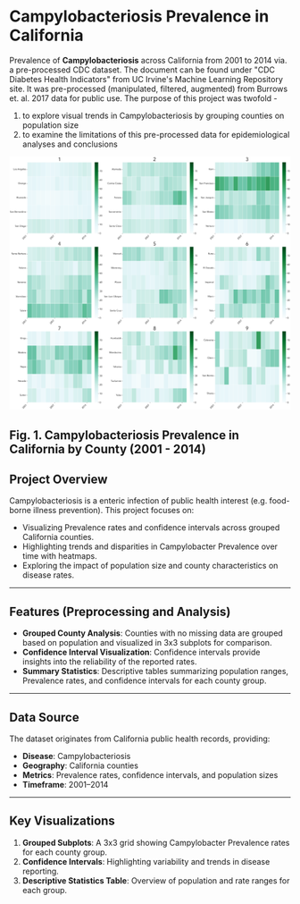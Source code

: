 # Campylobacteriosis Prevalence in California

Prevalence of **Campylobacteriosis** across California from 2001 to 2014 via. a pre-processed CDC dataset. The document can be found under "CDC Diabetes Health Indicators" from UC Irvine's Machine Learning Repository site. It was pre-processed (manipulated, filtered, augmented) from Burrows et. al. 2017 data for public use. The purpose of this project was twofold - 

1) to explore visual trends in Campylobacteriosis by grouping counties on population size 
2) to examine the limitations of this pre-processed data for epidemiological analyses and conclusions 

![Campylobacteriosis Prevalence and Confidence Intervals](Campy_Rates_Sub.png)

Fig. 1. Campylobacteriosis Prevalence in California by County (2001 - 2014)
---

## Project Overview

Campylobacteriosis is a enteric infection of public health interest (e.g. food-borne illness prevention). This project focuses on:

- Visualizing Prevalence rates and confidence intervals across grouped California counties.
- Highlighting trends and disparities in Campylobacter Prevalence over time with heatmaps.
- Exploring the impact of population size and county characteristics on disease rates.

---

## Features (Preprocessing and Analysis)

- **Grouped County Analysis**: Counties with no missing data are grouped based on population and visualized in 3x3 subplots for comparison.
- **Confidence Interval Visualization**: Confidence intervals provide insights into the reliability of the reported rates.
- **Summary Statistics**: Descriptive tables summarizing population ranges, Prevalence rates, and confidence intervals for each county group.

---

## Data Source

The dataset originates from California public health records, providing:
- **Disease**: Campylobacteriosis
- **Geography**: California counties
- **Metrics**: Prevalence rates, confidence intervals, and population sizes 
- **Timeframe**: 2001–2014

---

## Key Visualizations

1. **Grouped Subplots**: A 3x3 grid showing Campylobacter Prevalence rates for each county group.
2. **Confidence Intervals**: Highlighting variability and trends in disease reporting.
3. **Descriptive Statistics Table**: Overview of population and rate ranges for each group.

